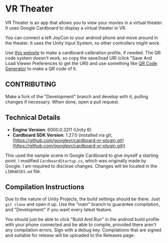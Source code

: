 # VR Theater

VR Theater is an app that allows you to view your movies in a virtual theater. It uses Google Cardboard to display a virtual theater in VR.

You can connect a left JoyCon to your android phone and move around in the theater. It uses the Unity Input System, so other controllers might work.

Use [this website](https://wwgc.firebaseapp.com/) to make a cardboard calibration profile, if needed. The QR code system doesn't work, so copy the save/load URI (click "Save And Load Viewer Preferences to get the URI) and use something like [QR Code Generator](https://www.qr-code-generator.com/) to make a QR code of it.

## CONTRIBUTING
Make a fork of the "Development" branch and develop with it, pulling changes if necessary. When done, open a pull request.

## Technical Details
* **Engine Version**: 6000.0.32f1 (Unity 6)
* **Cardboard SDK Version**: 1.27.0 (installed via git, [https://github.com/googlevr/cardboard-xr-plugin.git](https://github.com/googlevr/cardboard-xr-plugin.git))

This used the sample scene in Google Cardboard to give myself a starting point. I modified `CardboardStartup.cs`, which was originally made by Google. I am required to disclose changes. Changes will be located in the `LIBRARIES.md` file.

## Compilation Instructions
Due to the nature of Unity Projects, the build settings should be there. Just `git clone` and open it up. Use the "main" branch to guarantee compilation, and "Development" if you want every latest feature.

You should just be able to click "Build And Run" in the android build profile with your phone connected and be able to compile, provided there aren't any compilation errors. Sign with a debug key. Compilations that are signed and suitable for release will be uploaded to the Releases page.
